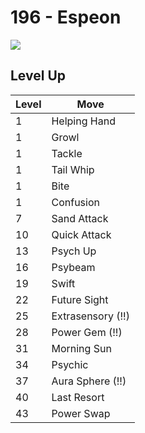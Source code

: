 # 196 - Espeon
![][196]

## Level Up

Level | Move
---   | ---
  1   | Helping Hand
  1   | Growl
  1   | Tackle
  1   | Tail Whip
  1   | Bite
  1   | Confusion
  7   | Sand Attack
 10   | Quick Attack
 13   | Psych Up
 16   | Psybeam
 19   | Swift
 22   | Future Sight
 25   | Extrasensory (!!)
 28   | Power Gem (!!)
 31   | Morning Sun
 34   | Psychic
 37   | Aura Sphere (!!)
 40   | Last Resort
 43   | Power Swap



[196]: ../img/pokemon/196.png
